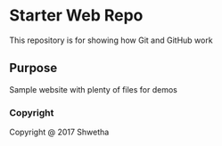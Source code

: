 # Starter Web Repo

This repository is for showing how Git and GitHub work

## Purpose

Sample website with plenty of files for demos

### Copyright
Copyright @ 2017 Shwetha
